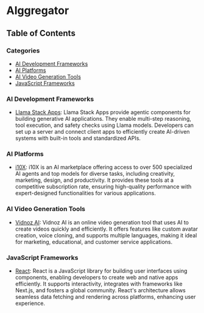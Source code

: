 # AIggregator

## Table of Contents

### Categories
- [AI Development Frameworks](#ai-development-frameworks)
- [AI Platforms](#ai-platforms)
- [AI Video Generation Tools](#ai-video-generation-tools)
- [JavaScript Frameworks](#javascript-frameworks)

### AI Development Frameworks
- [Llama Stack Apps](https://github.com/llamastack/llama-stack-apps): Llama Stack Apps provide agentic components for building generative AI applications. They enable multi-step reasoning, tool execution, and safety checks using Llama models. Developers can set up a server and connect client apps to efficiently create AI-driven systems with built-in tools and standardized APIs.

### AI Platforms
- [i10X](https://i10x.ai/): i10X is an AI marketplace offering access to over 500 specialized AI agents and top models for diverse tasks, including creativity, marketing, design, and productivity. It provides these tools at a competitive subscription rate, ensuring high-quality performance with expert-designed functionalities for various applications.

### AI Video Generation Tools
- [Vidnoz AI](https://www.vidnoz.com/): Vidnoz AI is an online video generation tool that uses AI to create videos quickly and efficiently. It offers features like custom avatar creation, voice cloning, and supports multiple languages, making it ideal for marketing, educational, and customer service applications.

### JavaScript Frameworks
- [React](https://react.dev): React is a JavaScript library for building user interfaces using components, enabling developers to create web and native apps efficiently. It supports interactivity, integrates with frameworks like Next.js, and fosters a global community. React's architecture allows seamless data fetching and rendering across platforms, enhancing user experience.
